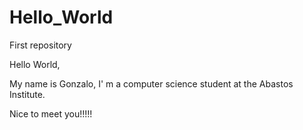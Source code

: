 # Hello_World
First repository

Hello World,

My name is Gonzalo, I' m a computer science student at the Abastos Institute.

Nice to meet you!!!!!

